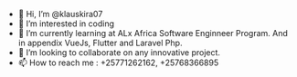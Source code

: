 - 👋 Hi, I’m @klauskira07
- 👀 I’m interested in coding
- 🌱 I’m currently learning at ALx Africa Software Enginneer Program. And in appendix VueJs, Flutter and Laravel Php. 
- 💞️ I’m looking to collaborate on any innovative project.
- 📫 How to reach me : +25771262162, +25768366895 

<!---
klauskira07/klauskira07 is a ✨ special ✨ repository because its `README.md` (this file) appears on your GitHub profile.
You can click the Preview link to take a look at your changes.
--->
